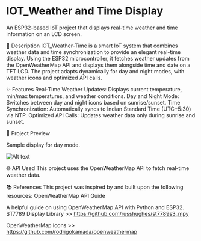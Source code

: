 # IOT_Weather and Time Display 

An ESP32-based IoT project that displays real-time weather and time information on an LCD screen.

📖 Description
IOT_Weather-Time is a smart IoT system that combines weather data and time synchronization to provide an elegant real-time display. Using the ESP32 microcontroller, it fetches weather updates from the OpenWeatherMap API and displays them alongside time and date on a TFT LCD. The project adapts dynamically for day and night modes, with weather icons and optimized API calls.

✨ Features
Real-Time Weather Updates: Displays current temperature, min/max temperatures, and weather conditions.
Day and Night Mode: Switches between day and night icons based on sunrise/sunset.
Time Synchronization: Automatically syncs to Indian Standard Time (UTC+5:30) via NTP.
Optimized API Calls: Updates weather data only during sunrise and sunset.

📸 Project Preview

Sample display for day mode.

![Alt text](20250105_091002.jpg)

🌐 API Used
This project uses the OpenWeatherMap API to fetch real-time weather data.

📚 References
This project was inspired by and built upon the following resources:
OpenWeatherMap API Guide

A helpful guide on using OpenWeatherMap API with Python and ESP32.
ST7789 Display Library >> https://github.com/russhughes/st7789s3_mpy

OpenWeatherMap Icons >> https://github.com/rodrigokamada/openweathermap

